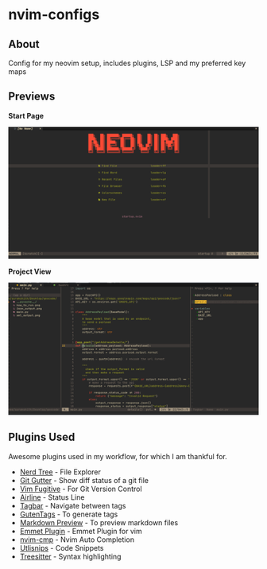 # nvim-configs

## About

Config for my neovim setup, includes plugins, LSP and my preferred key maps

## Previews

**Start Page**

![Neovim Start](.pictures/nvim_startup.png)

**Project View**

![Project](.pictures/nvim_code.png)

## Plugins Used

Awesome plugins used in my workflow, for which I am thankful for.

+ [Nerd Tree](https://github.com/preservim/nerdtree) - File Explorer
+ [Git Gutter](https://github.com/airblade/vim-gitgutter) - Show diff status of a git file
+ [Vim Fugitive](https://github.com/vim-airline/vim-airline) - For Git Version Control
+ [Airline](https://github.com/vim-airline/vim-airline) - Status Line
+ [Tagbar](https://github.com/preservim/tagbar) - Navigate between tags
+ [GutenTags](https://github.com/ludovicchabant/vim-gutentags) - To generate tags
+ [Markdown Preview](https://github.com/iamcco/markdown-preview.nvim) - To preview markdown files
+ [Emmet Plugin](https://github.com/mattn/emmet-vim) - Emmet Plugin for vim
+ [nvim-cmp](https://github.com/hrsh7th/nvim-cmp) - Nvim Auto Completion
+ [Utlisnips](https://github.com/SirVer/ultisnips) - Code Snippets
+ [Treesitter](https://github.com/nvim-treesitter/nvim-treesitter) - Syntax highlighting

